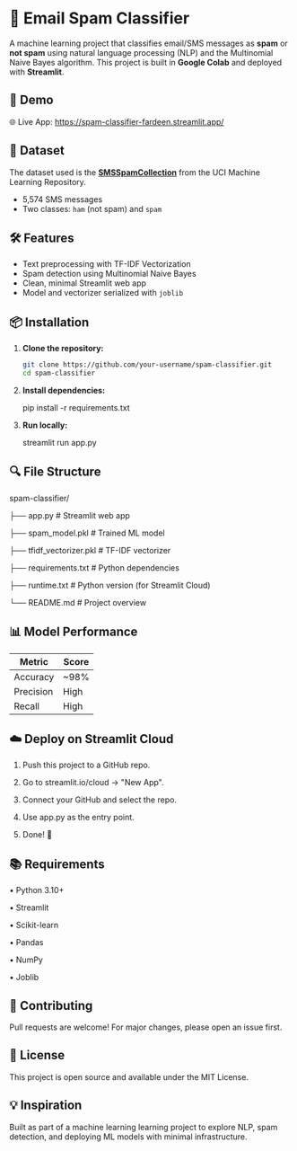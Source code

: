 # 📧 Email Spam Classifier

A machine learning project that classifies email/SMS messages as **spam** or **not spam** using natural language processing (NLP) and the Multinomial Naive Bayes algorithm. This project is built in **Google Colab** and deployed with **Streamlit**.



## 🚀 Demo

🌐 Live App: https://spam-classifier-fardeen.streamlit.app/



## 📁 Dataset

The dataset used is the **[SMSSpamCollection](https://archive.ics.uci.edu/ml/datasets/SMS+Spam+Collection)** from the UCI Machine Learning Repository.

- 5,574 SMS messages
- Two classes: `ham` (not spam) and `spam`



## 🛠️ Features

- Text preprocessing with TF-IDF Vectorization
- Spam detection using Multinomial Naive Bayes
- Clean, minimal Streamlit web app
- Model and vectorizer serialized with `joblib`



## 📦 Installation

1. **Clone the repository:**
   ```bash
   git clone https://github.com/your-username/spam-classifier.git
   cd spam-classifier
   
 2. **Install dependencies:**
    
    pip install -r requirements.txt

3. **Run locally:**

   streamlit run app.py


   
## 🔍 File Structure
spam-classifier/

├── app.py                   # Streamlit web app

├── spam_model.pkl           # Trained ML model

├── tfidf_vectorizer.pkl     # TF-IDF vectorizer

├── requirements.txt         # Python dependencies

├── runtime.txt              # Python version (for Streamlit Cloud)

└── README.md                # Project overview

## 📊 Model Performance
| Metric    | Score |
| --------- | ----- |
| Accuracy  |~98% |
| Precision | High  |
| Recall    | High  |

## ☁️ Deploy on Streamlit Cloud
1. Push this project to a GitHub repo.

2. Go to streamlit.io/cloud → "New App".

3. Connect your GitHub and select the repo.

4. Use app.py as the entry point.

5. Done! 🎉

## 📚 Requirements
• Python 3.10+

• Streamlit

• Scikit-learn

• Pandas

• NumPy

• Joblib

## 🤝 Contributing
Pull requests are welcome! For major changes, please open an issue first.

## 📜 License
This project is open source and available under the MIT License.

## 💡 Inspiration
Built as part of a machine learning learning project to explore NLP, spam detection, and deploying ML models with minimal infrastructure.
